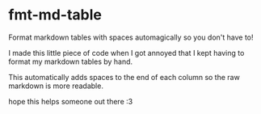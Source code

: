 # fmt-md-table

Format markdown tables with spaces automagically so you don't have to!

I made this little piece of code when I got annoyed that I kept having to format my markdown tables by hand.

This automatically adds spaces to the end of each column so the raw markdown is more readable.

hope this helps someone out there :3
